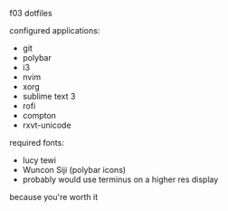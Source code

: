 f03 dotfiles

configured applications:

* git 
* polybar
* i3
* nvim
* xorg
* sublime text 3
* rofi
* compton
* rxvt-unicode

required fonts:

* lucy tewi
* Wuncon Siji (polybar icons)
* probably would use terminus on a higher res display

because you're worth it
